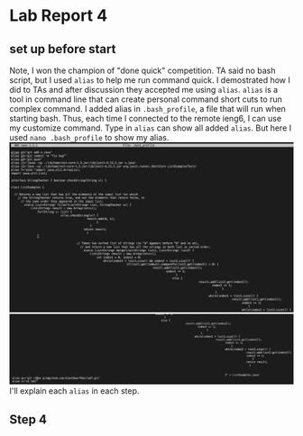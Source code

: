 # Lab Report 4
## set up before start
Note, I won the champion of "done quick" competition. TA said no bash script, but I used `alias` to help me run command quick. I demostrated how I did to TAs and after discussion they accepted me using `alias`. 
`alias` is a tool in command line that can create personal command short cuts to run complex command. 
I added alias in `.bash_profile`, a file that will run when starting bash. Thus, each time I connected to the remote ieng6, I can use my customize command. 
Type in `alias` can show all added `alias`. But here I used `nano .bash_profile` to show my alias.
![alias1](./images/alias1.png) 
![alias2](./images/alias2.png)
I'll explain each `alias` in each step. 
## Step 4

